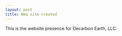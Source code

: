 ```yaml
---
layout: post
title: New site created
---
```


This is the website presence for Decarbon Earth, LLC.
